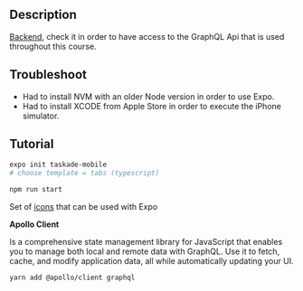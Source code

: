 ## Description

[Backend](https://github.com/bugasmarcondes/taskade-backend), check it in order to have access to the GraphQL Api that is used throughout this course.

## Troubleshoot

- Had to install NVM with an older Node version in order to use Expo.
- Had to install XCODE from Apple Store in order to execute the iPhone simulator.

## Tutorial

```bash
expo init taskade-mobile
# choose template = tabs (typescript)
```

```bash
npm run start
```

Set of [icons](http://icons.expo.fyi) that can be used with Expo

**Apollo Client**

Is a comprehensive state management library for JavaScript that enables you to manage both local and remote data with GraphQL. Use it to fetch, cache, and modify application data, all while automatically updating your UI.

```bash
yarn add @apollo/client graphql
```
